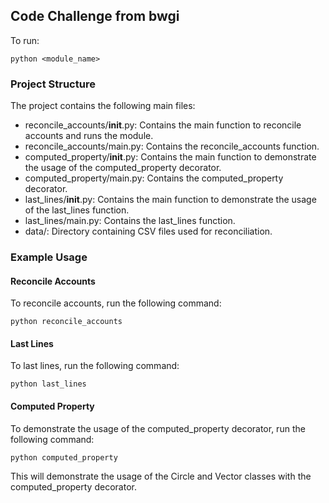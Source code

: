 ## Code Challenge from bwgi
To run:

```python <module_name>```


### Project Structure
The project contains the following main files:
- reconcile_accounts/__init__.py: Contains the main function to reconcile accounts and runs the module.
- reconcile_accounts/main.py: Contains the reconcile_accounts function.
- computed_property/__init__.py: Contains the main function to demonstrate the usage of the computed_property decorator.
- computed_property/main.py: Contains the computed_property decorator.
- last_lines/__init__.py: Contains the main function to demonstrate the usage of the last_lines function.
- last_lines/main.py: Contains the last_lines function.
- data/: Directory containing CSV files used for reconciliation.


### Example Usage
#### Reconcile Accounts
To reconcile accounts, run the following command:

```python reconcile_accounts```

#### Last Lines
To last lines, run the following command:

```python last_lines```

#### Computed Property
To demonstrate the usage of the computed_property decorator, run the following command:

```python computed_property```

This will demonstrate the usage of the Circle and Vector classes with the computed_property decorator.
